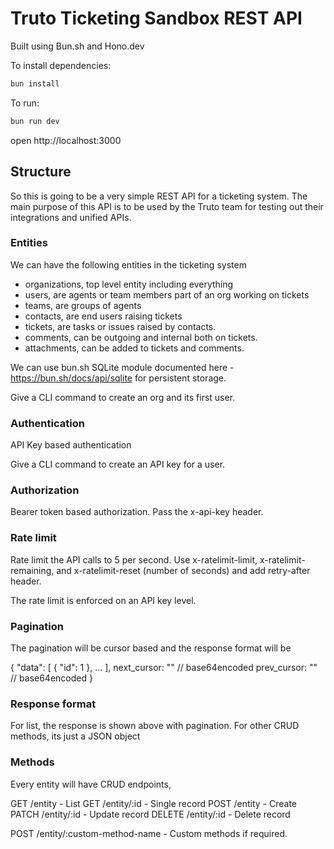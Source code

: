 # Truto Ticketing Sandbox REST API

Built using Bun.sh and Hono.dev

To install dependencies:
```sh
bun install
```

To run:
```sh
bun run dev
```

open http://localhost:3000

## Structure

So this is going to be a very simple REST API for a ticketing system. The main purpose of this API is to be used by the Truto team for testing out their integrations and unified APIs.

### Entities

We can have the following entities in the ticketing system

- organizations, top level entity including everything
- users, are agents or team members part of an org working on tickets
- teams, are groups of agents
- contacts, are end users raising tickets
- tickets, are tasks or issues raised by contacts. 
- comments, can be outgoing and internal both on tickets.
- attachments, can be added to tickets and comments.

We can use bun.sh SQLite module documented here - https://bun.sh/docs/api/sqlite for persistent storage.

Give a CLI command to create an org and its first user.

### Authentication

API Key based authentication

Give a CLI command to create an API key for a user.

### Authorization

Bearer token based authorization. Pass the x-api-key header.

### Rate limit

Rate limit the API calls to 5 per second. Use x-ratelimit-limit, x-ratelimit-remaining, and x-ratelimit-reset (number of seconds) and add retry-after header.

The rate limit is enforced on an API key level.

### Pagination

The pagination will be cursor based and the response format will be 

{
    "data": [
        {
            "id": 1
        },
        ...
    ],
    next_cursor: "" // base64encoded
    prev_cursor: "" // base64encoded
}

### Response format

For list, the response is shown above with pagination. For other CRUD methods, its just a JSON object

### Methods

Every entity will have CRUD endpoints,

GET /entity - List
GET /entity/:id - Single record
POST /entity - Create
PATCH /entity/:id - Update record
DELETE /entity/:id - Delete record

POST /entity/:custom-method-name - Custom methods if required.


